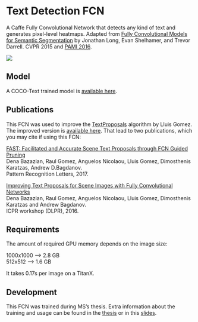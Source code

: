 
# Text Detection FCN
A Caffe Fully Convolutional Network that detects any kind of text and generates pixel-level heatmaps. 
Adapted from [Fully Convolutional Models for Semantic Segmentation](https://github.com/shelhamer/fcn.berkeleyvision.org) by Jonathan Long, Evan Shelhamer, and Trevor Darrell. CVPR 2015 and [PAMI 2016](https://people.eecs.berkeley.edu/~jonlong/long_shelhamer_fcn.pdf).

![](fcn_demo.gif)

## Model
A COCO-Text trained model is [available here](https://drive.google.com/file/d/0B-DM8FPBNpG6QVRLSFBNQ1dLalU/view?usp=sharing).

## Publications
This FCN was used to improve the [TextProposals](https://github.com/lluisgomez/TextProposals) algorithm by Lluis Gomez. The improved version is [available here](https://github.com/gombru/TextProposalsInitialSuppression). That lead to two publications, which you may cite if using this FCN:

[FAST: Facilitated and Accurate Scene Text Proposals through FCN Guided Pruning](http://www.sciencedirect.com/science/article/pii/S0167865517302982)  
Dena Bazazian, Raul Gomez, Anguelos Nicolaou, Lluis Gomez, Dimosthenis Karatzas, Andrew D.Bagdanov.   
Pattern Recognition Letters, 2017.

[Improving Text Proposals for Scene Images with Fully Convolutional Networks](https://arxiv.org/abs/1702.05089)  
Dena Bazazian, Raul Gomez, Anguelos Nicolaou, Lluis Gomez, Dimosthenis Karatzas and Andrew Bagdanov.  
ICPR workshop (DLPR), 2016.

## Requirements
The amount of required GPU memory depends on the image size:  

1000x1000 --> 2.8 GB  
512x512 --> 1.6 GB  

It takes 0.17s per image on a TitanX.


## Development
This FCN was trained during MS’s thesis. Extra information about the training and usage can be found in the [thesis](https://drive.google.com/file/d/0B-DM8FPBNpG6QXdQN3JaY3pBMFU/view) or in this [slides](https://docs.google.com/presentation/d/1mu7wdI4DUGxHuF_bshniV8mMWiXrQmoB18nfcIBU-as/edit?usp=sharing).
